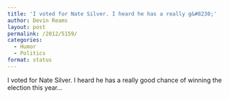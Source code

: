 ```yaml
---
title: 'I voted for Nate Silver. I heard he has a really g&#8230;'
author: Devin Reams
layout: post
permalink: /2012/5159/
categories:
  - Humor
  - Politics
format: status
---
```

I voted for Nate Silver. I heard he has a really good chance of winning the election this year&#8230;
